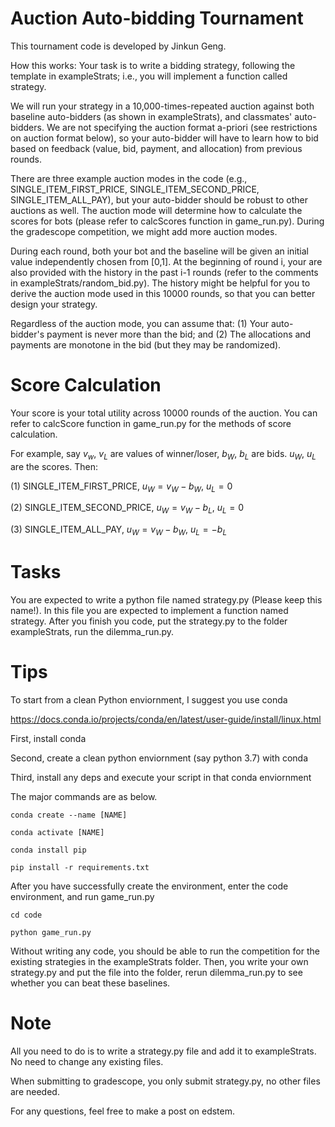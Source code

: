 # Auction Auto-bidding Tournament

This tournament code is developed by Jinkun Geng. 


How this works:
Your task is to write a bidding strategy, following the template in exampleStrats; i.e., you will implement a function called strategy.

We will run your strategy in a 10,000-times-repeated auction against both baseline auto-bidders (as shown in exampleStrats), and classmates' auto-bidders. 
We are not specifying the auction format a-priori (see restrictions on auction format below), so your auto-bidder will have to learn how to bid based on feedback (value, bid, payment, and allocation) from previous rounds. 

There are three example auction modes in the code (e.g., SINGLE_ITEM_FIRST_PRICE, SINGLE_ITEM_SECOND_PRICE,
SINGLE_ITEM_ALL_PAY), but your auto-bidder should be robust to other auctions as well. The auction mode will determine how to calculate the scores for bots (please refer to calcScores function in game_run.py). During the gradescope competition, we might add more auction modes.


During each round, both your bot and the baseline will be given an initial value independently chosen from [0,1]. At the beginning of round i, your are also provided with the history in the past i-1 rounds (refer to the comments in exampleStrats/random_bid.py). The history might be helpful for you to derive the auction mode used in this 10000 rounds, so that you can better design your strategy. 

Regardless of the auction mode, you can assume that:
(1) Your auto-bidder's payment is never more than the bid; and
(2) The allocations and payments are monotone in the bid (but they may be randomized).


# Score Calculation
Your score is your total utility across 10000 rounds of the auction.
You can refer to calcScore function in game_run.py for the methods of score calculation.

For example, say $v_w$, $v_L$ are values of winner/loser, $b_W$, $b_L$ are bids. $u_W$, $u_L$ are the scores.
Then:


(1) SINGLE_ITEM_FIRST_PRICE, 
$u_W = v_W - b_W$,
$u_L = 0$

(2) SINGLE_ITEM_SECOND_PRICE, 
$u_W = v_W - b_L$,
$u_L = 0$

(3) SINGLE_ITEM_ALL_PAY, 
$u_W = v_W - b_W$,
$u_L = -b_L$




# Tasks
You are expected to write a python file named strategy.py (Please keep this name!). In this file you are expected to implement a function named strategy. After you finish you code, put the strategy.py to the folder exampleStrats, run the dilemma_run.py.

# Tips

To start from a clean Python enviornment, I suggest you use conda 

https://docs.conda.io/projects/conda/en/latest/user-guide/install/linux.html

First, install conda

Second, create a clean python enviornment (say python 3.7) with conda

Third, install any deps and execute your script in that conda enviornment 

The major commands are as below. 

```
conda create --name [NAME]

conda activate [NAME]

conda install pip

pip install -r requirements.txt
```

After you have successfully create the environment, enter the code environment, and run game_run.py

```
cd code 

python game_run.py
```

Without writing any code, you should be able to run the competition for the existing strategies in the exampleStrats folder. Then, you write your own strategy.py and put the file into the folder, rerun dilemma_run.py to see whether you can beat these baselines.


# Note

All you need to do is to write a strategy.py file and add it to exampleStrats. No need to change any existing files.

When submitting to gradescope, you only submit strategy.py, no other files are needed.

For any questions, feel free to make a post on edstem.
